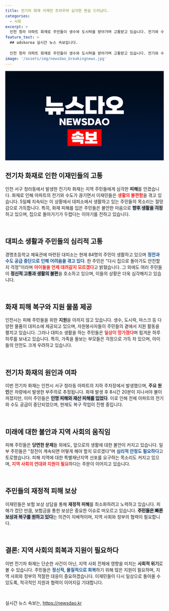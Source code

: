 ```yaml
---
title: 전기차 화재 이재민 트라우마 심각한 현실 드러났다.
categories:
  - 사회
excerpt: >
  인천 청라 아파트 화재로 주민들이 생수와 도시락을 받아가며 고통받고 있습니다. 전기와 수도 복구는 예정되어 있으나, 유해 물질과 분진으로 인한 걱정은 여전히 깊어만 가고 있습니다. 대피소 생활에 지친 주민들의 실제 목소리를 들어보세요.
feature_text: >
  ## adskorea 실시간 뉴스 속보입니다.

  인천 청라 아파트 화재로 주민들이 생수와 도시락을 받아가며 고통받고 있습니다. 전기와 수도 복구는 예정되어 있으나, 유해 물질과 분진으로 인한 걱정은 여전히 깊어만 가고 있습니다. 대피소 생활에 지친 주민들의 실제 목소리를 들어보세요.
image: '/assets/img/newsdao_breakingnews.jpg'
---
```


<p><img src="/assets/img/newsdao_breakingnews.jpg" alt="adskorea 속보" /></p>

<h2 data-ke-size="size26">전기차 화재로 인한 이재민들의 고통</h2>

<p data-ke-size="size16">인천 서구 청라동에서 발생한 전기차 화재는 지역 주민들에게 심각한 <b>피해</b>를 안겼습니다. 화재로 인해 아파트의 전기와 수도가 끊기면서 이재민들은 <b><span style="color: #ee2323;">생활의 불편함</span></b>을 겪고 있습니다. 5일째 지속되는 이 상황에서 대피소에서 생활하고 있는 주민들의 목소리는 절망감으로 가득합니다. 특히, 화재 피해를 입은 주민들은 불안한 마음으로 <b><span style="background-color: #21538527;">향후 생활을 걱정</span></b>하고 있으며, 집으로 돌아가기가 두렵다는 이야기를 전하고 있습니다.</p>

<p data-ke-size="size16">&nbsp;</p>

<h2 data-ke-size="size26">대피소 생활과 주민들의 심리적 고통</h2>

<p data-ke-size="size16">경명초등학교 체육관에 마련된 대피소는 현재 84명의 주민이 생활하고 있으며 <b><span style="color: #1a5490;">정전과 수도 공급 중단으로 인해 어려움을 겪고 있다</span></b>. 한 주민은 "다시 집으로 돌아가도 안전할지 걱정"이라며 <b><span style="color: #ee2323;">아이들을 언제 데려갈지 모르겠다</span></b>고 밝혔습니다. 그 외에도 여러 주민들이 <b><span style="background-color: #21538527;">정신적 고통과 생활의 불편</span></b>을 호소하고 있으며, 이들의 상황은 더욱 심각해지고 있습니다.</p>

<p data-ke-size="size16">&nbsp;</p>

<h2 data-ke-size="size26">화재 피해 복구와 지원 물품 제공</h2>

<p data-ke-size="size16">인천시는 피해 주민들을 위한 <b>지원</b>을 아끼지 않고 있습니다. 생수, 도시락, 마스크 등 다양한 물품이 대피소에 제공되고 있으며, 자원봉사자들이 주민들의 곁에서 지원 활동을 펼치고 있습니다. 그러나 대피소 생활을 하는 주민들은 <b><span style="color: #ee2323;">일상이 망가졌다</span></b>며 힘겨운 하루하루를 보내고 있습니다. 특히, 가족을 돌보는 부모들은 걱정으로 가득 차 있으며, 아이들의 안전도 크게 우려하고 있습니다.</p>

<p data-ke-size="size16">&nbsp;</p>

<h2 data-ke-size="size26">전기차 화재의 원인과 여파</h2>

<p data-ke-size="size16">이번 전기차 화재는 인천시 서구 청라동 아파트의 지하 주차장에서 발생했으며, <b>주요 원인</b>은 차량에서 발생한 부주의로 추정됩니다. 화재 발생 후 8시간 20분이 지나서야 불이 꺼졌지만, 이미 주민들은 <b><span style="background-color: #21538527;">인명 피해와 재산 피해를 입었다</span></b>. 이로 인해 전체 아파트의 전기와 수도 공급이 중단되었으며, 현재도 복구 작업이 진행 중입니다.</p>

<p data-ke-size="size16">&nbsp;</p>

<h2 data-ke-size="size26">미래에 대한 불안과 지역 사회의 움직임</h2>

<p data-ke-size="size16">피해 주민들은 <b>당면한 문제</b>들 외에도, 앞으로의 생활에 대한 불안이 커지고 있습니다. 일부 주민들은 "정전이 계속되면 어떻게 해야 할지 모르겠다"며 <b><span style="color: #1a5490;">심리적 안정도 필요하다</span></b>고 토로했습니다. 피해 지역에 대한 특별재난지역 선포를 요구하는 목소리도 커지고 있으며, <b><span style="color: #ee2323;">지역 사회의 연대와 지원이 필요</span></b>하다는 주문이 이어지고 있습니다.</p>

<p data-ke-size="size16">&nbsp;</p>

<h2 data-ke-size="size26">주민들의 재정적 피해 보상</h2>

<p data-ke-size="size16">이재민들은 보험 보상 상담을 통해 <b>재정적 피해</b>를 최소화하려고 노력하고 있습니다. 피해가 컸던 만큼, 보험금을 통한 보상은 중요한 이슈로 떠오르고 있습니다. <b><span style="background-color: #21538527;">주민들은 빠른 보상과 복구를 원하고 있다</span></b>는 의견이 지배적이며, 지역 사회와 정부의 협력이 필요합니다.</p>

<p data-ke-size="size16">&nbsp;</p>

<h2 data-ke-size="size26">결론: 지역 사회의 회복과 지원이 필요하다</h2>

<p data-ke-size="size16">이번 전기차 화재는 단순한 사건이 아닌, 지역 사회 전체에 영향을 미치는 <b>사회적 위기</b>로 볼 수 있습니다. 주민들은 <b><span style="color: #1a5490;">정신적, 물질적으로 회복</span></b>하기 위해 많은 지원이 필요하며, 지역 사회와 정부의 적절한 대응이 중요하겠습니다. 이재민들이 다시 일상으로 돌아올 수 있도록, 적극적인 지원과 협력이 이어지길 기대합니다.</p>

<p data-ke-size="size16">&nbsp;</p>
실시간 뉴스 속보는, <a href="https://newsdao.kr" rel="dofollow">https://newsdao.kr</a>


